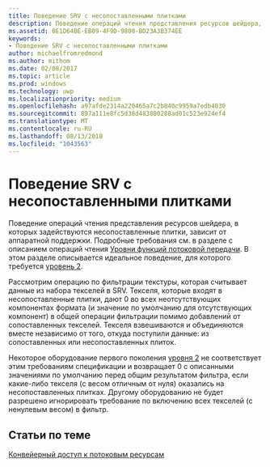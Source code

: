```yaml
---
title: Поведение SRV с несопоставленными плитками
description: Поведение операций чтения представления ресурсов шейдера, в которых задействуются несопоставленные плитки, зависит от аппаратной поддержки.
ms.assetid: 0E1D64BE-EB09-4F9D-9800-BD23A3B374EE
keywords:
- Поведение SRV с несопоставленными плитками
author: michaelfromredmond
ms.author: mithom
ms.date: 02/08/2017
ms.topic: article
ms.prod: windows
ms.technology: uwp
ms.localizationpriority: medium
ms.openlocfilehash: a97afde2314a220465a7c2b840c9959a7edb4030
ms.sourcegitcommit: 897a111e8fc5d38d483800288ad01c523e924ef4
ms.translationtype: MT
ms.contentlocale: ru-RU
ms.lasthandoff: 08/13/2018
ms.locfileid: "1043563"
---
```

# <a name="span-iddirect3dconceptssrvbehaviorwithnon-mappedtilesspansrv-behavior-with-non-mapped-tiles"></a><span id="direct3dconcepts.srv_behavior_with_non-mapped_tiles"></span>Поведение SRV с несопоставленными плитками


Поведение операций чтения представления ресурсов шейдера, в которых задействуются несопоставленные плитки, зависит от аппаратной поддержки. Подробные требования см. в разделе с описанием операций чтения [Уровни функций потоковой передачи](streaming-resources-features-tiers.md). В этом разделе описывается идеальное поведение, для которого требуется [уровень 2](tier-2.md).

Рассмотрим операцию по фильтрации текстуры, которая считывает данные из набора текселей в SRV. Текселя, которые входят в несопоставленные плитки, дают 0 во всех неотсутствующих компонентах формата (и значение по умолчанию для отсутствующих компонент) в общей операции фильтрации помимо добавлений от сопоставленных текселей. Текселя взвешиваются и объединяются вместе независимо от того, откуда поступили данные: из сопоставленных или несопоставленных плиток.

Некоторое оборудование первого поколения [уровня 2](tier-2.md) не соответствует этим требованиям спецификации и возвращает 0 с описанными значениями по умолчанию перед общим результатом фильтра, если какие-либо текселя (с весом отличным от нуля) оказались на несопоставленных плитках. Другому оборудованию не будет разрешено игнорировать требование по включению всех текселей (с ненулевым весом) в фильтр.

## <a name="span-idrelated-topicsspanrelated-topics"></a><span id="related-topics"></span>Статьи по теме


[Конвейерный доступ к потоковым ресурсам](pipeline-access-to-streaming-resources.md)

 

 





